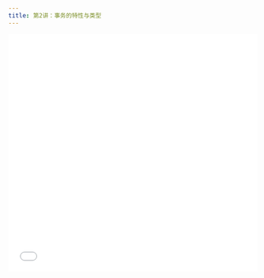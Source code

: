 ```yaml
---
title: 第2讲：事务的特性与类型
---
```


<iframe src="//player.bilibili.com/player.html?aid=810685918&bvid=BV1i34y1v7A3&cid=574157857&page=1" scrolling="no" border="0" frameborder="no" framespacing="0" allowfullscreen="true" width="100%" height="480"> </iframe>
